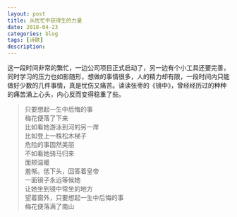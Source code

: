 ```yaml
---
layout: post
title: 从忧忙中获得生的力量
date: 2018-04-23
categories: blog
tags: [诗歌]
description: 
---
```


这一段时间非常的繁忙，一边公司项目正式启动了，另一边有个小工具还要完善，同时学习的压力也如影随形，想做的事情很多，人的精力却有限，一段时间内只能做好少数的几件事情，真是忧伤又痛苦。读读张枣的《镜中》，曾经经历过的种种的痛苦涌上心头，内心反而变得稳重了些。
> 只要想起一生中后悔的事     
> 梅花便落了下来     
> 比如看她游泳到河的另一岸     
> 比如登上一株松木梯子    
> 危险的事固然美丽     
> 不如看她骑马归来     
> 面颊温暖    
> 羞惭。低下头，回答着皇帝     
> 一面镜子永远等候她     
> 让她坐到镜中常坐的地方    
> 望着窗外，只要想起一生中后悔的事    
> 梅花便落满了南山     
